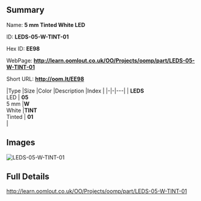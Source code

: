 

## Summary
 
Name: __5 mm Tinted White LED__

ID: __LEDS-05-W-TINT-01__

Hex ID: __EE98__

WebPage: __http://learn.oomlout.co.uk/OO/Projects/oomp/part/LEDS-05-W-TINT-01__

Short URL: __http://oom.lt/EE98__


|Type   |Size   |Color   |Description   |Index   |
|-|-|---|
| __LEDS__ <br>LED  | __05__<br>5 mm   |__W__<br>White    |__TINT__<br>Tinted    | __01__<br>  |


## Images
![LEDS-05-W-TINT-01](http://oomlout.com/oomp-gen/parts/LEDS-05-W-TINT-01/LEDS-05-W-TINT-01_420.jpg)

## Full Details

 http://learn.oomlout.co.uk/OO/Projects/oomp/part/LEDS-05-W-TINT-01

